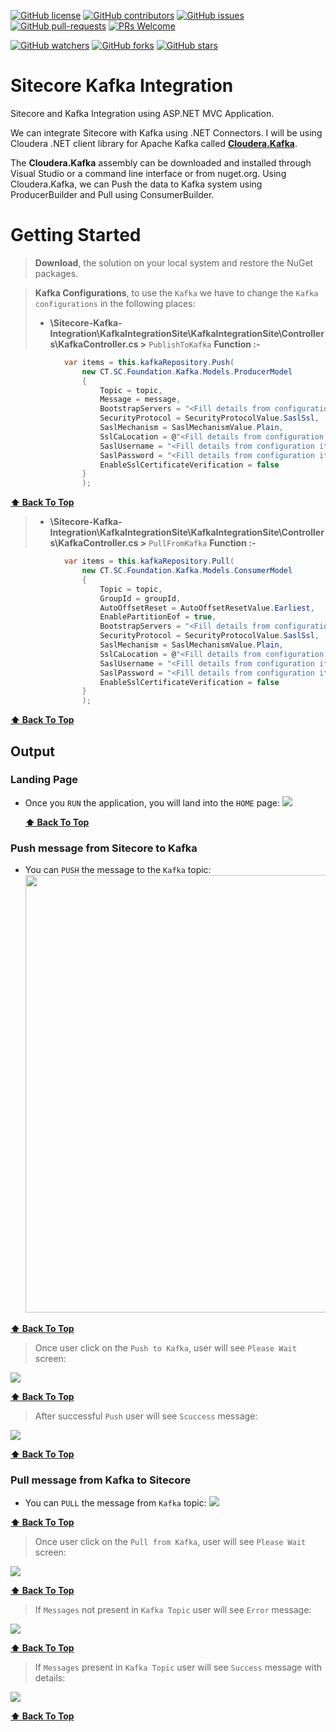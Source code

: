 [![GitHub license](https://img.shields.io/github/license/amitkumar-ak/sitecore-kafka-integration.svg)](https://github.com/amitkumar-ak/sitecore-kafka-integration/blob/master/LICENSE)
[![GitHub contributors](https://img.shields.io/github/contributors/amitkumar-ak/sitecore-kafka-integration.svg)](https://GitHub.com/amitkumar-ak/sitecore-kafka-integration/graphs/contributors/)
[![GitHub issues](https://img.shields.io/github/issues/amitkumar-ak/sitecore-kafka-integration.svg)](https://GitHub.com/amitkumar-ak/sitecore-kafka-integration/issues/)
[![GitHub pull-requests](https://img.shields.io/github/issues-pr/amitkumar-ak/sitecore-kafka-integration.svg)](https://GitHub.com/amitkumar-ak/sitecore-kafka-integration/pulls/)
[![PRs Welcome](https://img.shields.io/badge/PRs-welcome-brightgreen.svg?style=flat-square)](http://makeapullrequest.com)

[![GitHub watchers](https://img.shields.io/github/watchers/amitkumar-ak/sitecore-kafka-integration.svg?style=social&label=Watch&maxAge=2592000)](https://GitHub.com/amitkumar-ak/sitecore-kafka-integration/watchers/)
[![GitHub forks](https://img.shields.io/github/forks/amitkumar-ak/sitecore-kafka-integration.svg?style=social&label=Fork&maxAge=2592000)](https://GitHub.com/amitkumar-ak/sitecore-kafka-integration/network/)
[![GitHub stars](https://img.shields.io/github/stars/amitkumar-ak/sitecore-kafka-integration.svg?style=social&label=Star&maxAge=2592000)](https://GitHub.com/amitkumar-ak/sitecore-kafka-integration/stargazers/)

# Sitecore Kafka Integration
Sitecore and Kafka Integration using ASP.NET MVC Application.

We can integrate Sitecore with Kafka using .NET Connectors. I will be using Cloudera .NET client library for Apache Kafka called [**Cloudera.Kafka**](https://docs.cloudera.com/runtime/7.2.8/kafka-developing-applications/topics/kafka-develop-dotnet.html).

The **Cloudera.Kafka** assembly can be downloaded and installed through Visual Studio or a command line interface or from nuget.org.
Using Cloudera.Kafka, we can Push the data to Kafka system using ProducerBuilder and Pull using ConsumerBuilder.

# Getting Started

> **Download**, the solution on your local system and restore the NuGet packages.

> **Kafka Configurations**, to use the `Kafka` we have to change the `Kafka configurations` in the following places:
> - **\Sitecore-Kafka-Integration\KafkaIntegrationSite\KafkaIntegrationSite\Controllers\KafkaController.cs >** `PublishToKafka` **Function :-** 
```csharp
            var items = this.kafkaRepository.Push(
                new CT.SC.Foundation.Kafka.Models.ProducerModel
                {
                    Topic = topic,
                    Message = message,
                    BootstrapServers = "<Fill details from configuration items>",
                    SecurityProtocol = SecurityProtocolValue.SaslSsl,
                    SaslMechanism = SaslMechanismValue.Plain,
                    SslCaLocation = @"<Fill details from configuration items>",
                    SaslUsername = "<Fill details from configuration items>",
                    SaslPassword = "<Fill details from configuration items>",
                    EnableSslCertificateVerification = false
                }
                ); 
```

**[⬆ Back To Top](#sitecore-kafka-integration)**

> - **\Sitecore-Kafka-Integration\KafkaIntegrationSite\KafkaIntegrationSite\Controllers\KafkaController.cs >** `PullFromKafka` **Function :-** 
```csharp
            var items = this.kafkaRepository.Pull(
                new CT.SC.Foundation.Kafka.Models.ConsumerModel
                {
                    Topic = topic,
                    GroupId = groupId,
                    AutoOffsetReset = AutoOffsetResetValue.Earliest,
                    EnablePartitionEof = true,
                    BootstrapServers = "<Fill details from configuration items>",
                    SecurityProtocol = SecurityProtocolValue.SaslSsl,
                    SaslMechanism = SaslMechanismValue.Plain,
                    SslCaLocation = @"<Fill details from configuration items>",
                    SaslUsername = "<Fill details from configuration items>",
                    SaslPassword = "<Fill details from configuration items>",
                    EnableSslCertificateVerification = false
                }
                );
```
**[⬆ Back To Top](#sitecore-kafka-integration)**

## Output

### Landing Page
- Once you `RUN` the application, you will land into the `HOME` page:
   <img src="images/Sitecore-Kafka-Integration-HomePage.PNG" style="max-width:100%;">
   
   **[⬆ Back To Top](#sitecore-kafka-integration)**
   
### Push message from Sitecore to Kafka   
- You can `PUSH` the message to the `Kafka` topic:
   <img src="images/Sitecore-Kafka-Integration-Produce-Message-1.PNG" width="800" height="700" style="max-width:100%;">
   
**[⬆ Back To Top](#sitecore-kafka-integration)**

   > Once user click on the `Push to Kafka`, user will see `Please Wait` screen:
   <img src="images/Sitecore-Kafka-Integration-PleaseWait.PNG" style="max-width:100%;">

**[⬆ Back To Top](#sitecore-kafka-integration)**

   > After successful `Push` user will see `Scuccess` message:
   <img src="images/Sitecore-Kafka-Integration-Produce-Message-Added.PNG" style="max-width:100%;">

**[⬆ Back To Top](#sitecore-kafka-integration)**
   
### Pull message from Kafka to Sitecore  
- You can `PULL` the message from `Kafka` topic:
   <img src="images/Sitecore-Kafka-Integration-Consume-Message-1.PNG" style="max-width:100%;">
   
**[⬆ Back To Top](#sitecore-kafka-integration)**

   > Once user click on the `Pull from Kafka`, user will see `Please Wait` screen:
   <img src="images/Sitecore-Kafka-Integration-PleaseWait.PNG" style="max-width:100%;">

**[⬆ Back To Top](#sitecore-kafka-integration)**

   > If `Messages` not present in `Kafka Topic` user will see `Error` message:
   <img src="images/Sitecore-Kafka-Integration-Consume-Message-Not-Present.PNG" style="max-width:100%;">

**[⬆ Back To Top](#sitecore-kafka-integration)**

   > If `Messages` present in `Kafka Topic` user will see `Success` message with details:
   <img src="images/Sitecore-Kafka-Integration-Consume-Message-Present.PNG" style="max-width:100%;">

**[⬆ Back To Top](#sitecore-kafka-integration)**

